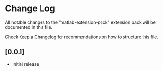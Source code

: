 # Change Log
All notable changes to the "matlab-extension-pack" extension pack will be documented in this file.

Check [Keep a Changelog](http://keepachangelog.com/) for recommendations on how to structure this file.

## [0.0.1]
- Initial release
